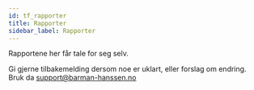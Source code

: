 ```yaml
---
id: tf_rapporter
title: Rapporter
sidebar_label: Rapporter
---
```

Rapportene her får tale for seg selv. 

Gi gjerne tilbakemelding dersom noe er uklart, eller forslag om endring. Bruk da support@barman-hanssen.no
